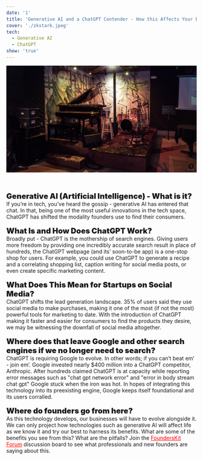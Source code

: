 ```yaml
---
date: '1'
title: 'Generative AI and a ChatGPT Contender - How this Affects Your Business'
cover: './zkstark.jpeg'
tech:
  - Generative AI
  - ChatGPT
show: 'true'
---
```


<p><img src="zkstark.jpeg"></p>
<br><br>
<span style="font-weight:1000;font-size:20px">
Generative AI (Artificial Intelligence) - What is it?
</span>
<br/>
If you’re in tech, you’ve heard the gossip - generative AI has entered that chat. In that, being one of the most useful innovations in the tech space, ChatGPT has shifted the modality founders use to find their consumers.   
<br/><br/>

<span style="font-weight:1000;font-size:20px">
What Is and How Does ChatGPT Work?
</span>
<br/>
Broadly put - ChatGPT is the mothership of search engines. Giving users more freedom by providing one incredibly accurate search result in place of hundreds, the ChatGPT webpage (and its’ soon-to-be app) is a one-stop shop for users. For example, you could use ChatGPT to generate a recipe and a correlating shopping list, caption writing for social media posts, or even create specific marketing content.  
<br/><br/>

<span style="font-weight:1000;font-size:20px">
What Does This Mean for Startups on Social Media?
</span>
<br/>
ChatGPT shifts the lead generation landscape. 35% of users said they use social media to make purchases, making it one of the most (if not the most) powerful tools for marketing to date. With the introduction of ChatGPT making it faster and easier for consumers to find the products they desire, we may be witnessing the downfall of social media altogether. 
<br/><br/>

<span style="font-weight:1000;font-size:20px">
Where does that leave Google and other search engines if we no longer need to search?
</span>
<br/>
ChatGPT is requiring Google to evolve. In other words; if you can’t beat em’ - join em’. Google invested nearly $400 million into a ChatGPT competitor, Anthropic. After hundreds claimed ChatGPT is at capacity while reporting error messages such as "chat gpt network error" and "error in body stream chat gpt" Google stuck when the iron was hot. In hopes of integrating this technology into its preexisting engine, Google keeps itself foundational and its users corralled.
<br/><br/>

<span style="font-weight:1000;font-size:20px">
Where do founders go from here?
</span>
<br/>
As this technology develops, our businesses will have to evolve alongside it. We can only project how technologies such as generative AI will affect life as we know it and try our best to harness its benefits. What are some of the benefits you see from this? What are the pitfalls? Join the <a href="https://forum.founderskit.org" style="color: red;" target="_blank">FoundersKit Forum</a>
 discussion board to see what professionals and new founders are saying about this.
